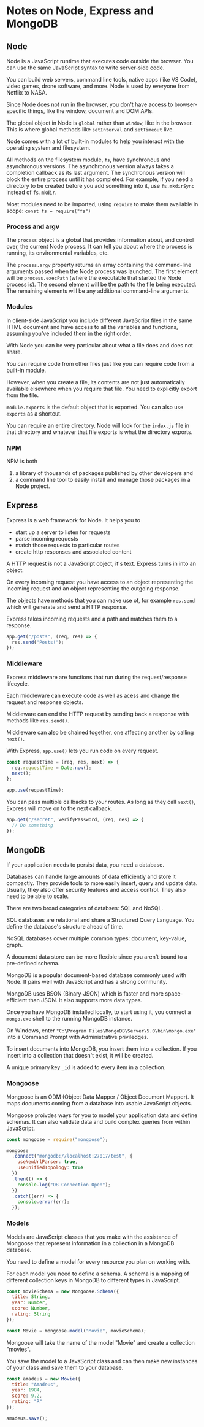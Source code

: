 # Notes on Node, Express and MongoDB

## Node

Node is a JavaScript runtime that executes code outside the browser. You can use the same JavaScript syntax to write server-side code.

You can build web servers, command line tools, native apps (like VS Code), video games, drone software, and more. Node is used by everyone from Netflix to NASA.

Since Node does not run in the browser, you don't have access to browser-specific things, like the window, document and DOM APIs.

The global object in Node is `global` rather than `window`, like in the browser. This is where global methods like `setInterval` and `setTimeout` live.

Node comes with a lot of built-in modules to help you interact with the operating system and filesystem.

All methods on the filesystem module, `fs`, have synchronous and asynchronous versions. The asynchronous version always takes a completion callback as its last argument. The synchronous version will block the entire process until it has completed. For example, if you need a directory to be created before you add something into it, use `fs.mkdirSync` instead of `fs.mkdir`.

Most modules need to be imported, using `require` to make them available in scope: `const fs = require("fs")`

### Process and argv

The `process` object is a global that provides information about, and control over, the current Node process. It can tell you about where the process is running, its environmental variables, etc.

The `process.argv` property returns an array containing the command-line arguments passed when the Node process was launched. The first element will be `process.execPath` (where the executable that started the Node process is). The second element will be the path to the file being executed. The remaining elements will be any additional command-line arguments.

### Modules

In client-side JavaScript you include different JavaScript files in the same HTML document and have access to all the variables and functions, assuming you've included them in the right order.

With Node you can be very particular about what a file does and does not share.

You can require code from other files just like you can require code from a built-in module.

However, when you create a file, its contents are not just automatically available elsewhere when you require that file. You need to explicitly export from the file.

`module.exports` is the default object that is exported. You can also use `exports` as a shortcut.

You can require an entire directory. Node will look for the `index.js` file in that directory and whatever that file exports is what the directory exports.

### NPM

NPM is both

1. a library of thousands of packages published by other developers and
2. a command line tool to easily install and manage those packages in a Node project.

## Express

Express is a web framework for Node. It helps you to

- start up a server to listen for requests
- parse incoming requests
- match those requests to particular routes
- create http responses and associated content

A HTTP request is not a JavaScript object, it's text. Express turns in into an object.

On every incoming request you have access to an object representing the incoming request and an object representing the outgoing response.

The objects have methods that you can make use of, for example `res.send` which will generate and send a HTTP response.

Express takes incoming requests and a path and matches them to a response.

```js
app.get("/posts", (req, res) => {
  res.send("Posts!");
});
```

### Middleware

Express middleware are functions that run during the request/response lifecycle.

Each middleware can execute code as well as acess and change the request and response objects.

Middleware can end the HTTP request by sending back a response with methods like `res.send()`.

Middleware can also be chained together, one affecting another by calling `next()`.

With Express, `app.use()` lets you run code on every request.

```js
const requestTime = (req, res, next) => {
  req.requestTime = Date.now();
  next();
};

app.use(requestTime);
```

You can pass multiple callbacks to your routes. As long as they call `next()`, Express will move on to the next callback.

```js
app.get("/secret", verifyPassword, (req, res) => {
  // Do something
});
```

## MongoDB

If your application needs to persist data, you need a database.

Databases can handle large amounts of data efficiently and store it compactly. They provide tools to more easily insert, query and update data. Usually, they also offer security features and access control. They also need to be able to scale.

There are two broad categories of databses: SQL and NoSQL.

SQL databases are relational and share a Structured Query Language. You define the database's structure ahead of time.

NoSQL databases cover multiple common types: document, key-value, graph.

A document data store can be more flexible since you aren't bound to a pre-defined schema.

MongoDB is a popular document-based database commonly used with Node. It pairs well with JavaScript and has a strong community.

MongoDB uses BSON (Binary-JSON) which is faster and more space-efficient than JSON. It also supports more data types.

Once you have MongoDB installed locally, to start using it, you connect a `mongo.exe` shell to the running MongoDB instance.

On Windows, enter `"C:\Program Files\MongoDB\Server\5.0\bin\mongo.exe"` into a Command Prompt with Administrative priviledges.

To insert documents into MongoDB, you insert them into a collection. If you insert into a collection that doesn't exist, it will be created.

A unique primary key `_id` is added to every item in a collection.

### Mongoose

Mongoose is an ODM (Object Data Mapper / Object Document Mapper). It maps documents coming from a database into usable JavaScript objects.

Mongoose proivdes ways for you to model your application data and define schemas. It can also validate data and build complex queries from within JavaScript.

```js
const mongoose = require("mongoose");

mongoose
  .connect("mongodb://localhost:27017/test", {
    useNewUrlParser: true,
    useUnifiedTopology: true
  })
  .then(() => {
    console.log("DB Connection Open");
  })
  .catch((err) => {
    console.error(err);
  });
```

### Models

Models are JavaScript classes that you make with the assistance of Mongoose that represent information in a collection in a MongoDB database.

You need to define a model for every resource you plan on working with.

For each model you need to define a schema. A schema is a mapping of different collection keys in MongoDB to different types in JavaScript.

```js
const movieSchema = new Mongoose.Schema({
  title: String,
  year: Number,
  score: Number,
  rating: String
});

const Movie = mongoose.model("Movie", movieSchema);
```

Mongoose will take the name of the model "Movie" and create a collection "movies".

You save the model to a JavaScript class and can then make new instances of your class and save them to your database.

```js
const amadeus = new Movie({
  title: "Amadeus",
  year: 1984,
  score: 9.2,
  rating: "R"
});

amadeus.save();
```
